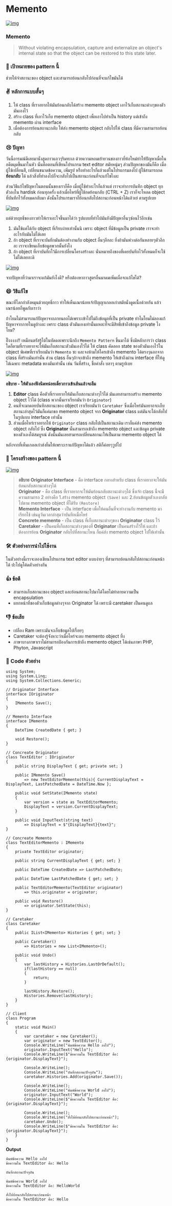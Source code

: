 # Memento



[![img](https://github.com/saladpuk/design-patterns/raw/master/assets/memento/memento.png)](https://github.com/saladpuk/design-patterns/blob/master/assets/memento/memento.png)

### Memento

> Without violating encapsulation, capture and externalize an object's internal state so that the object can be restored to this state later.

### 🎯 เป้าหมายของ pattern นี้

ช่วยให้จำสถานะของ object และสามารถย้อนกลับไปก่อนที่จะแก้ไขมันได้

### ✌ หลักการแบบสั้นๆ

1. ให้ class ที่เราอยากให้มันย้อนกลับได้สร้าง memento object เอาไว้เก็บสถานะต่างๆของตัวมันเองไว้
2. สร้าง class ที่เอาไว้เก็บ memento object เพื่อเอาไปทำเป็น history แต่เข้าถึง memento ผ่าน interface
3. เมื่อต้องการย้อนสถานะกลับ ให้ส่ง memento object กลับไปให้ class ที่มีความสามารถย้อนกลับ

### 😢 ปัญหา

วันนี้อารมณ์ดีเลยมานั่งสูดกาวแถวๆริมทะเล ด้วยความหอมเย้ายวนของกาวยี่ห้อใหม่ทำให้ปัญหาเมื่อในอดีตผุดขึ้นมาในหัว นั่นคือตอนที่เขียนโปรแกรม text editor สมัยหนุ่มๆ ส่วนปัญหาของมันก็คือ เมื่อผู้ใช้เปลี่ยนสี, เปลี่ยนขนาดข้อความ, เพิ่มรูป หรือทำอะไรก็แล้วแต่ในโปรแกรมลงไป ผู้ใช้สามารถกด **ย้อนกลับ** ได้ แล้วสิ่งที่ทำลงไปก็จะกลับไปเป็นสถานะก่อนที่จะแก้ไขไงละ

ส่วนวิธีแก้ไขปัญหาในตอนนั้นของเราก็คือ เมื่อผู้ใช้ทำอะไรก็แล้วแต่ เราจะทำการบันทึก object ทุกตัวลงใน hardisk ก่อนทุกครั้ง แล้วเมื่อไหร่ที่ผู้ใช้กดย้อนกลับ \(CTRL + Z\) เราก็จะโหลด object ที่บันทึกไว้ทั้งหมดกลับมา ดังนั้นโปรแกรมเราก็ย้อนกลับไปสถานะก่อนหน้าได้แล้วเย่ ตามรูปเบย

[![img](https://github.com/saladpuk/design-patterns/raw/master/assets/memento/problem1-en.png)](https://github.com/saladpuk/design-patterns/blob/master/assets/memento/problem1-en.png)

แต่ด้วยฤทธิ์ของกาวทำให้เราเอะใจขึ้นมาได้ว่า รูปแบบที่ทำไปมันยังมีปัญหาอื่นๆซ่อนไว้อีกเช่น

1. มันใช้แค่ได้กับ object ที่เรียบง่ายเท่านั้นนิ เพราะ object ที่มีข้อมูลเป็น private เราจะทำอะไรกับมันไม่ได้เลย
2. ถ้า object ที่เราจะบันทึกมันต้องทำงานกับ object อื่นๆอีกละ ยิ่งถ้ามันพ่วงต่อกันหลายๆตัวอีกละ เราจะเขียนเก็บข้อมูลพวกนั้นยังไง
3. ถ้า object ที่เราบันทึกไว้มีการเปลี่ยนโครงสร้างละ นั่นหมายถึงของที่เคยบันทึกไว้ทั้งหมดก็จะใช้ไม่ได้เลยอะดิ

[![img](https://github.com/saladpuk/design-patterns/raw/master/assets/memento/problem2-en.png)](https://github.com/saladpuk/design-patterns/blob/master/assets/memento/problem2-en.png)

จากปัญหาที่ว่ามาเราจะแก้มันยังไงดี? หรือต้องหากาวสูตรอื่นมาดมเพิ่มเผื่อจะแก้ไขได้?

### 😄 วิธีแก้ไข

ขณะที่โลกกำลังหมุนด้วยฤทธิ์กาว ทำให้เห็นเณรน้อยเจ้าปัญญาเกลอเก่าสมัยนั่งดูดเนื้อด้วยกัน แล้วเณรน้อยก็พูดกับเราว่า

ถ้าโยมไม่สามารถแก้ปัญหาจากภายนอกได้เพราะเข้าไปไม่ถึงข้อมูลที่เป็น private ทำไมโยมไม่ลองแก้ปัญหาจากภายในดูบ้างละ เพราะ class ตัวมันเองเท่านั้นแหละที่จะมีสิทธิ์เข้าถึงข้อมูล private ไงโยม?

ปิ๊งงงงง!! เหมือนตรัสรู้ได้ในบัดดลเพราะนึกถึง `Memento Pattern` ขึ้นมาได้ ซึ่งมีหลักการว่า class ใดก็ตามที่เราอยากจะให้มันเก็บสถานะตัวมันเองไว้ได้ ให้ class คัดลอก state ของตัวมันเองไว้ใน object พิเศษที่เราเรียกมันว่า `Memento` ซะ และจงห้ามให้ใครเข้าถึง memento ได้ตรงๆนอกจาก class ที่สร้างมันเท่านั้น ส่วน class อื่นๆถ้าจะเข้าถึง memento ให้เข้าถึงผ่าน interface ที่ให้ดูได้เฉพาะ metadata ของมันเท่านั้น เช่น วันที่สร้าง, ชื่อคำสั่ง บลาๆ ตามรูปเบย

[![img](https://github.com/saladpuk/design-patterns/raw/master/assets/memento/solution-en.png)](https://github.com/saladpuk/design-patterns/blob/master/assets/memento/solution-en.png)

**อธิบาย - ให้ตัวเองฟังนิดหน่อยเดี๋ยวกาวเข้าเส้นแล้วจะลืม**

1. **Editor** class คือตัวที่เราอยากให้มันเก็บสถานะต่างๆไว้ได้ มันเลยสามารถสร้าง memento object ไว้ได้ \(class พวกนั้นเราเรียกมันว่า `Originator`\)
2. คนที่จะมาคอยบันทึกสถานะของ object เราเรียกมันว่า `Caretaker` ซึ่งเมื่อไหร่มันอยากจะเก็บสถานะล่าสุดไว้มันก็แค่มาขอ memento object จาก **Originator** class แต่มันจะได้กลับไปในรูปแบบ interface เท่านั้น
3. ส่วนเมื่อไหร่เราอยากให้ `Originator` class กลับไปเป็นสถานะเดิม เราก็แค่ส่ง memento object กลับไป ซึ่ง **Originator** นั้นสามารถเข้าถึง memento object และข้อมูล private ของตัวเองได้สมบูรณ์ ดังนั้นมันเลยสามารถเปลี่ยนสถานะให้เป็นตาม memento object ได้

หลังจากที่เห็นเกลอเก่าส่งยิ้มให้เพราะเราแก้ปัญหาได้แล้ว สติก็ค่อยๆวูปไป

### 📌 โครงสร้างของ pattern นี้

[![img](https://github.com/saladpuk/design-patterns/raw/master/assets/memento/structure2-indexed.png)](https://github.com/saladpuk/design-patterns/blob/master/assets/memento/structure2-indexed.png)

> **อธิบาย** **Originator Interface** - คือ interface กลางสำหรับ class ที่เราอยากจะให้มันย้อนกลับสถานะต่างๆได้  
> **Originator** - คือ class ที่เราอยากจะให้มันย้อนกลับสถานะต่างๆได้ ซึ่งเจ้า class นี้จะมีความสามารถ 2 อย่างคือ 1.สร้าง memento object `(Save)` และ 2.ย้อนข้อมูลตัวเองกลับไปตาม memento object ที่ได้รับ `(Restore)`  
> **Memento Interface** - เป็น interface เพื่อให้คนอื่นที่จะทำงานกับ memento มาเรียกใช้ เช่นดูวันเวลาล่าสุดว่าบันทึกเมื่อไหร่  
> **Concrete memento** - เป็น class ที่เก็บสถานะต่างๆของ **Originator** class ไว้  
> **Caretaker** - เป็นคนที่เก็บสถานะต่างๆของที่ **Originator** เป็นคนสร้างไว้ให้ และถ้าต้องการย้อน **Originator** กลับไปที่สถานะไหน ก็แค่ส่ง memento object ไปให้เท่านั้น

### 🛠 ตัวอย่างการนำไปใช้งาน

ในตัวอย่างนี้เราจะลองเขียนโปรแกรม text editor แบบง่ายๆ ที่สามารถย้อนกลับไปสถานะก่อนหน้าได้ ปะไปดูโค้ดตัวอย่างกัน

### 👍 ข้อดี

* สามารถเก็บสถานะของ object และย้อนสถานะไปมาได้โดยไม่ทำลายความเป็น encapsulation
* แยกหน้าที่ของตัวเก็บข้อมูลต่างๆจาก Originator ได้ เพราะมี caretaker เป็นคนดูแล

### 👎 ข้อเสีย

* เปลือง Ram เพราะมันจะเก็บข้อมูลไปเรื่อยๆ
* Caretaker จะต้องรู้จังหวะว่าเมื่อไหร่จะลบ memento object ทิ้ง
* ภาษาบางภาษาเราไม่สามารถป้องกันการเข้าถึง memento object ได้เช่นภาษา PHP, Phyton, Javascript

### ‍‍📝 Code ตัวอย่าง

```text
using System;
using System.Linq;
using System.Collections.Generic;

// Originator Interface
interface IOriginator
{
    IMemento Save();
}

// Memento Interface
interface IMemento
{
    DateTime CreatedDate { get; }

    void Restore();
}

// Concreate Originator
class TextEditor : IOriginator
{
    public string DisplayText { get; private set; }

    public IMemento Save()
        => new TextEditorMemento(this){ CurrentDisplayText = DisplayText, LastPatchedDate = DateTime.Now };

    public void SetState(IMemento state)
    {
        var version = state as TextEditorMemento;
        DisplayText = version.CurrentDisplayText;
    }

    public void InputText(string text)
        => DisplayText = $"{DisplayText}{text}";
}

// Concreate Memento
class TextEditorMemento : IMemento
{
    private TextEditor originator;

    public string CurrentDisplayText { get; set; }

    public DateTime CreatedDate => LastPatchedDate;

    public DateTime LastPatchedDate { get; set; }

    public TextEditorMemento(TextEditor originator)
        => this.originator = originator;

    public void Restore()
        => originator.SetState(this);
}

// Caretaker
class Caretaker
{
    public IList<IMemento> Histories { get; set; }

    public Caretaker()
        => Histories = new List<IMemento>();

    public void Undo()
    {
        var lastHistory = Histories.LastOrDefault();
        if(lastHistory == null)
        {
            return;
        }
        
        lastHistory.Restore();
        Histories.Remove(lastHistory);
    }
}

// Client
class Program
{
    static void Main()
    {
        var caretaker = new Caretaker();
        var originator = new TextEditor();
        Console.WriteLine("พิมพ์ข้อความ Hello ลงไป");
        originator.InputText("Hello");
        Console.WriteLine($"ข้อความใน TextEditor คือ: {originator.DisplayText}");

        Console.WriteLine();
        Console.WriteLine("บันทึกสถานะปัจจุบัน");
        caretaker.Histories.Add(originator.Save());

        Console.WriteLine();
        Console.WriteLine("พิมพ์ข้อความ World ลงไป");
        originator.InputText("World");
        Console.WriteLine($"ข้อความใน TextEditor คือ: {originator.DisplayText}");

        Console.WriteLine();
        Console.WriteLine("สั่งให้ย้อนกลับไปสถานะก่อนหน้า");
        caretaker.Undo();
        Console.WriteLine($"ข้อความใน TextEditor คือ: {originator.DisplayText}");
    }
}
```

**Output**

```text
พิมพ์ข้อความ Hello ลงไป
ข้อความใน TextEditor คือ: Hello

บันทึกสถานะปัจจุบัน

พิมพ์ข้อความ World ลงไป
ข้อความใน TextEditor คือ: HelloWorld

สั่งให้ย้อนกลับไปสถานะก่อนหน้า
ข้อความใน TextEditor คือ: Hello
```

